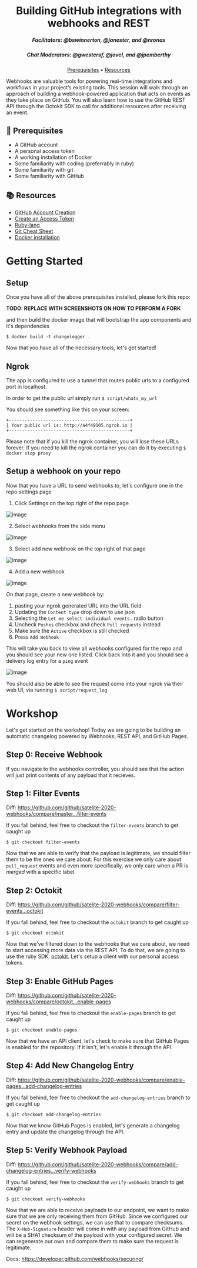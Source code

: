 <h1 align="center">Building GitHub integrations with webhooks and REST</h1>
<h5 align="center">Facilitators: @bswinnerton, @janester, and @nronas</h3>
<h5 align="center">Chat Moderators: @gwestersf, @jovel, and @jpemberthy</h3>

<p align="center">
  <a href="#mega-prerequisites">Prerequisites</a> •  
  <a href="#books-resources">Resources</a>
</p>

Webhooks are valuable tools for powering real-time integrations and workflows in your project’s existing tools. This session will walk through an approach of building a webhook-powered application that acts on events as they take place on GitHub. You will also learn how to use the GitHub REST API through the Octokit SDK to call for additional resources after receiving an event.

## :mega: Prerequisites
- A GitHub account
- A personal access token
- A working installation of Docker
- Some familiarity with coding (preferrably in ruby)
- Some familiarity with git
- Some familiarity with GitHub

## :books: Resources
- [GitHub Account Creation](https://github.com/join)
- [Create an Access Token](https://github.com/settings/tokens/new)
- [Ruby-lang](https://www.ruby-lang.org/en/)
- [Git Cheat Sheet](https://education.github.com/git-cheat-sheet-education.pdf)
- [Docker installation](https://www.docker.com/products/docker-desktop)

# Getting Started

## Setup

Once you have all of the above prerequisites installed, please fork this repo:

**TODO: REPLACE WITH SCREENSHOTS ON HOW TO PERFORM A FORK**

and then build the docker image that will bootstrap the app components and it's dependencies

```
$ docker build -t changelogger .
```

Now that you have all of the necessary tools, let's get started!

## Ngrok

The app is configured to use a tunnel that routes public urls to a configured port in localhost.

In order to get the public url simply run `$ script/whats_my_url`

You should see something like this on your screen:

```
+----------------------------------------------+
| Your public url is: http://a4f49105.ngrok.io |
+----------------------------------------------+
```

Please note that if you kill the ngrok container, you will lose these URLs forever. If you need to kill the ngrok container you can do it by executing `$ docker stop proxy`

## Setup a webhook on your repo

Now that you have a URL to send webhooks to, let's configure one in the repo settings page

1. Click Settings on the top right of the repo page

![image](https://user-images.githubusercontent.com/3330181/79942668-599fcf00-8435-11ea-9381-d889bb06c784.png)

2. Select webhooks from the side menu

![image](https://user-images.githubusercontent.com/3330181/79942740-86ec7d00-8435-11ea-8190-4fa10c76cc8a.png)

3. Select add new webhook on the top right of that page

![image](https://user-images.githubusercontent.com/3330181/79942860-b3a09480-8435-11ea-9acc-c2d3e7522949.png)

4. Add a new webhook

![image](https://user-images.githubusercontent.com/3330181/79943021-db8ff800-8435-11ea-88c4-8192e9ce182e.png)

On that page, create a new webhook by:

1. pasting your ngrok generated URL into the URL field
2. Updating the `Content type` drop down to use json
3. Selecting the `Let me select individual events.` radio button
4. Uncheck `Pushes` checkbox and check `Pull requests` instead
5. Make sure the `Active` checkbox is still checked
6. Press `Add Webhook`

This will take you back to view all webhooks configured for the repo and you should see your new one listed. Click back into it and you should see a delivery log entry for a `ping` event

![image](https://user-images.githubusercontent.com/3330181/79943927-3d516180-8438-11ea-906e-e38c000a2b9a.png)

You should also be able to see the request come into your ngrok via their web UI, via running `$ script/request_log`

# Workshop

Let's get started on the workshop! Today we are going to be building an automatic changelog powered by Webhooks, REST API, and GitHub Pages.

## Step 0: Receive Webhook

If you navigate to the webhooks controller, you should see that the action will just print contents of any payload that it recieves.

## Step 1: Filter Events

Diff: https://github.com/github/satelite-2020-webhooks/compare/master...filter-events

If you fall behind, feel free to checkout the `filter-events` branch to get caught up

```
$ git checkout filter-events
```

Now that we are able to verify that the payload is legitimate, we should filter them to be the ones we care about. For this exercise we only care about `pull_request` events and even more specifically, we only care when a PR is _merged_ with a specific label.

## Step 2: Octokit

Diff: https://github.com/github/satelite-2020-webhooks/compare/filter-events...octokit

If you fall behind, feel free to checkout the `octokit` branch to get caught up

```
$ git checkout octokit
```

Now that we've filtered down to the webhooks that we care about, we need to start accessing more data via the REST API. To do that, we are going to use the ruby SDK, [octokit](https://github.com/octokit/octokit.rb). Let's setup a client with our personal access tokens.

## Step 3: Enable GitHub Pages

Diff: https://github.com/github/satelite-2020-webhooks/compare/octokit...enable-pages

If you fall behind, feel free to checkout the `enable-pages` branch to get caught up

```
$ git checkout enable-pages
```

Now that we have an API client, let's check to make sure that GitHub Pages is enabled for the repository. If it isn't, let's enable it through the API.

## Step 4: Add New Changelog Entry

Diff:
https://github.com/github/satelite-2020-webhooks/compare/enable-pages...add-changelog-entries

If you fall behind, feel free to checkout the `add-changelog-entries` branch to get caught up

```
$ git checkout add-changelog-entries
```

Now that we know GitHub Pages is enabled, let's generate a changelog entry and update the changelog through the API.

## Step 5: Verify Webhook Payload

Diff: https://github.com/github/satelite-2020-webhooks/compare/add-changelog-entries...verify-webhooks

If you fall behind, feel free to checkout the `verify-webhooks` branch to get caught up

```
$ git checkout verify-webhooks
```

Now that we are able to receive payloads to our endpoint, we want to make sure that we are only receiving them from GitHub. Since we configured our secret on the webhook settings, we can use that to compare checksums. The `X-Hub-Signature` header will come in with any payload from GitHub and will be a SHA1 checksum of the payload with your configured secret. We can regenerate our own and compare them to make sure the request is legitimate.

Docs: https://developer.github.com/webhooks/securing/
